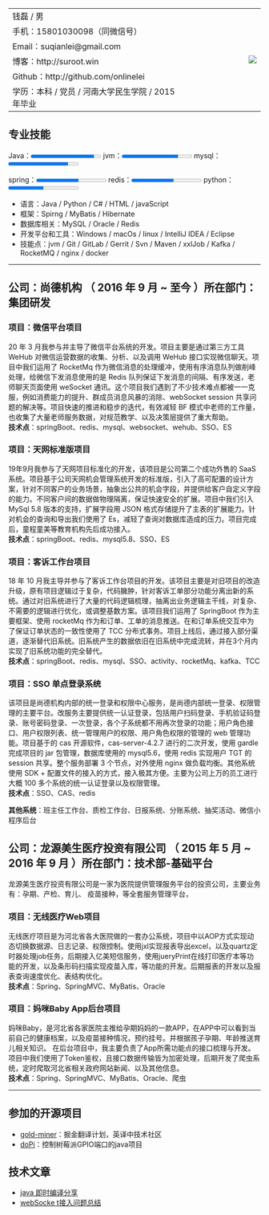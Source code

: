 

<div align="left">
	<table rules=none frame=void>
    <tr>
        <td align = "left" >钱磊 / 男 </td>
        <td align = "right" style="width:140px;"  rowspan = "7"><img src="https://gitee.com/suqianlei/Pic-Go-Repository/raw/master/img/20200924141821.jpeg" align="cneter" /></td>
    </tr>
    <tr>
        <td align = "left">手机：15801030098（同微信号） </td>
    </tr>
    <tr>
        <td align = "left">Email：suqianlei@gmail.com </td>
    </tr>
    <tr>
        <td align = "left">博客：http://suroot.win </td>
    </tr>
    <tr>
        <td align = "left">Github：http://github.com/onlinelei  </td>
    </tr>
    <tr>
        <td align = "left">学历：本科 / 党员 / 河南大学民生学院 / 2015 年毕业 </td>
    </tr>
	</table>
</div>

## 专业技能
<p>
  Java：<progress value="90" max="100"></progress>
  jvm：<progress value="80" max="100"></progress>
  mysql：<progress value="85" max="100"></progress>
</p>
<p>
  spring：<progress value="60" max="100"></progress>
  redis：<progress value="60" max="100"></progress>
  python：<progress value="50" max="100"></progress>
</p> 

- 语言：Java / Python / C# / HTML / javaScript
- 框架：Spirng / MyBatis / Hibernate
- 数据库相关：MySQL / Oracle / Redis 
- 开发平台和工具：Windows / macOs / linux / IntelliJ IDEA / Eclipse
- 技能点：jvm / Git / GitLab / Gerrit / Svn / Maven / xxlJob / Kafka / RocketMQ /  nginx / docker 

---
## 公司：尚德机构 （ 2016 年 9 月 ~ 至今 ）所在部门：集团研发


### 项目：微信平台项目 
20 年 3 月我参与并主导了微信平台系统的开发。项目主要是通过第三方工具 WeHub 对微信运营数据的收集、分析、以及调用 WeHub 接口实现微信聊天。项目中我们运用了 RocketMq 作为微信消息的处理缓冲，使用有序消息队列做削峰处理，给微信下发消息使用的是 Redis 队列保证下发消息的间隔、有序发送，老师聊天页面使用 weSocket 通讯。这个项目我们遇到了不少技术难点都被一一克服，例如消费能力的提升、群成员消息风暴的消除、webSocket session 共享问题的解决等。项目快速的推进和稳步的迭代，有效减轻 BF 模式中老师的工作量，也收集了大量老师服务数据，对规范教学、以及决策层提供了重大帮助。  
**技术点**：springBoot、redis、mysql、websocket、wehub、SSO、ES

### 项目：天网标准版项目 
19年9月我参与了天网项目标准化的开发，该项目是公司第二个成功外售的 SaaS 系统。项目基于公司天网机会管理系统开发的标准版，引入了高可配置的设计方案，针对不同客户的业务场景，抽象出公共的机会字段，并提供给客户自定义字段的能力。不同客户间的数据做物理隔离，保证快速安全的扩展。项目中我们引入 MySql 5.8 版本的支持，扩展字段用 JSON 格式存储提升了主表的扩展能力。针对机会的查询和导出我们使用了 Es，减轻了查询对数据库造成的压力。项目完成后，童程童美等教育机构先后成功接入。  
**技术点**：springBoot、redis、mysql5.8、SSO、ES

### 项目：客诉工作台项目
18 年 10 月我主导并参与了客诉工作台项目的开发。该项目主要是对旧项目的改造升级，原有项目逻辑过于复杂，代码臃肿，针对客诉工单部分功能分离出新的系统。通过对旧系统进行了大量的代码逻辑梳理，抽离出业务逻辑主干线，对复杂、不需要的逻辑进行优化，或调整基数方案。该项目我们运用了 SpringBoot 作为主要框架、使用 rocketMq 作为和订单、工单的消息推送。在和订单系统交互中为了保证订单状态的一致性使用了 TCC 分布式事务。项目上线后，通过接入部分渠道，逐渐替代旧系统。旧系统产生的数据依旧在旧系统中完成流转，并在3个月内实现了旧系统功能的完全替代。  
**技术点**：springBoot、redis、mysql、SSO、activity、rocketMq、kafka、TCC

### 项目：SSO 单点登录系统

该项目是尚德机构内部的统一登录和权限中心服务，是尚德内部统一登录、权限管理的主要平台。改服务主要提供统一认证登录，包括用户扫码登录、手机验证码登录、账号密码登录、一次登录，各个子系统都不用再次登录的功能；用户角色接口、用户权限列表、统一管理用户的权限、用户角色权限的管理的 web 管理功能。项目基于的 cas 开源软件，cas-server-4.2.7 进行的二次开发，使用 gardle 完成项目的 jar 包管理，数据库使用的 mysql5.6，使用 redis 实现用户 TGT 的 session 共享。整个服务部署 3 个节点，对外使用 nginx 做负载均衡。其他系统使用 SDK + 配置文件的接入的方式，接入极其方便。主要为公司上万的员工进行大概 100 多个系统的统一认证登录以及权限管理。  
**技术点**：SSO、CAS、redis

**其他系统**：班主任工作台、质检工作台、日报系统、分账系统、抽奖活动、微信小程序后台

## 公司：龙源美生医疗投资有限公司 （ 2015 年 5 月 ~ 2016 年 9 月 ）所在部门：技术部-基础平台
龙源美生医疗投资有限公司是一家为医院提供管理服务平台的投资公司，主要业务有：孕期、产检、育儿、 疫苗接种，等全套服务管理平台，
### 项目：无线医疗Web项目
无线医疗项目是为河北省各大医院做的一套办公系统，项目中以AOP方式实现动态切换数据源、日志记录、权限控制。使用jxl实现报表导出excel，以及quartz定时器处理job任务，后期接入亿美短信服务，使用jueryPrint在线打印医疗本等功能的开发，以及条形码扫描实现疫苗入库，等功能的开发。后期报表的开发以及报表查询速度优化、表结构优化。  
**技术点**：Spring、SpringMVC、MyBatis、Oracle

### 项目：妈咪Baby App后台项目
妈咪Baby，是河北省各家医院主推给孕期妈妈的一款APP，在APP中可以看到当前自己的健康档案，以及疫苗接种情况，预约挂号。并根据孩子孕期、年龄推送育儿相关知识。  在后台项目中，我主要负责了App所需功能点的接口梳理与开发。项目中我们使用了Token鉴权，且接口数据传输皆为加密处理，后期开发了爬虫系统，定时爬取河北省相关政府网站新闻、以及其他信息。  
**技术点**：Spring、SpringMVC、MyBatis、Oracle、爬虫

---
## 参加的开源项目

 - [gold-miner](https://github.com/xitu/gold-miner)：掘金翻译计划，英译中技术社区
 - [doPi](http://github.com/yourname/projectname)：控制树莓派GPIO端口的java项目

## 技术文章

- [java 即时编译分享](http://suroot.win/2020/04/29/java-JIT%E5%8D%B3%E6%97%B6%E7%BC%96%E8%AF%91%E5%88%86%E4%BA%AB/) 
- [webSocke t接入问题总结](http://suroot.win/2020/04/28/java-webSocket%E6%8E%A5%E5%85%A5%E7%A2%B0%E5%88%B0%E7%9A%84%E9%97%AE%E9%A2%98/)

## 